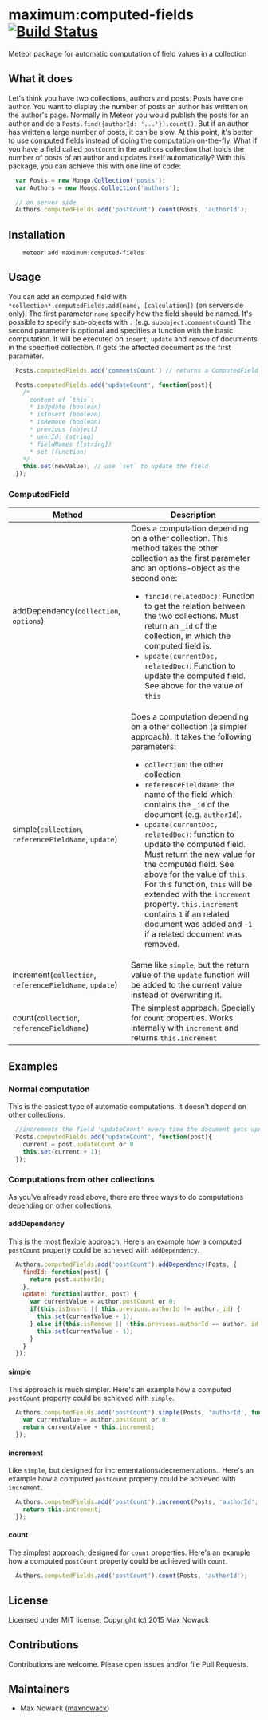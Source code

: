 # maximum:computed-fields [![Build Status](https://travis-ci.org/maximummeteor/computed-fields.svg)](https://travis-ci.org/maximummeteor/computed-fields)
Meteor package for automatic computation of field values in a collection

## What it does

Let's think you have two collections, authors and posts. Posts have one author.
You want to display the number of posts an author has written on the author's page. Normally in Meteor you would publish the posts for an author and do a `Posts.find({authorId: '...'}).count()`. But if an author has written a large number of posts, it can be slow.
At this point, it's better to use computed fields instead of doing the computation on-the-fly.
What if you have a field called `postCount` in the authors collection that holds the number of posts of an author and updates itself automatically?
With this package, you can achieve this with one line of code:

````javascript
  var Posts = new Mongo.Collection('posts');
  var Authors = new Mongo.Collection('authors');

  // on server side
  Authors.computedFields.add('postCount').count(Posts, 'authorId');
````

## Installation
```
    meteor add maximum:computed-fields
```

## Usage

You can add an computed field with `*collection*.computedFields.add(name, [calculation])` (on serverside only).
The first parameter `name` specify how the field should be named. It's possible to specify sub-objects with `.` (e.g. `subobject.commentsCount`)
The second parameter is optional and specifies a function with the basic computation. It will be executed on `insert`, `update` and `remove` of documents in the specified collection. It gets the affected document as the first parameter.
````javascript
  Posts.computedFields.add('commentsCount') // returns a ComputedField instance

  Posts.computedFields.add('updateCount', function(post){
    /*  
      content of `this`:
      * isUpdate (boolean)
      * isInsert (boolean)
      * isRemove (boolean)
      * previous (object)
      * userId: (string)
      * fieldNames ([string])
      * set (function)
    */
    this.set(newValue); // use `set` to update the field
  });
````

### ComputedField
|Method|Description|
|------|-----------|
|addDependency(`collection`, `options`)|Does a computation depending on a other collection. This method takes the other collection as the first parameter and an options-object as the second one:<ul><li>`findId(relatedDoc)`: Function to get the relation between the two collections. Must return an `_id` of the collection, in which the computed field is.</li><li>`update(currentDoc, relatedDoc)`: Function to update the computed field. See above for the value of `this`</li></ul> |
|simple(`collection`, `referenceFieldName`, `update`)|Does a computation depending on a other collection (a simpler approach). It takes the following parameters:<ul><li>`collection`: the other collection</li><li>`referenceFieldName`: the name of the field which contains the `_id` of the document (e.g. `authorId`).</li><li>`update(currentDoc, relatedDoc)`: function to update the computed field. Must return the new value for the computed field. See above for the value of `this`. For this function, `this` will be extended with the `increment` property. `this.increment` contains `1` if an related document was added and `-1` if a related document was removed.</li></ul>|
|increment(`collection`, `referenceFieldName`, `update`)|Same like `simple`, but the return value of the `update` function will be added to the current value instead of overwriting it. |
|count(`collection`, `referenceFieldName`)|The simplest approach. Specially for `count` properties. Works internally with `increment` and returns `this.increment`|


## Examples

### Normal computation

This is the easiest type of automatic computations. It doesn't depend on other collections.
````javascript
  //increments the field 'updateCount' every time the document gets updated (or inserted)
  Posts.computedFields.add('updateCount', function(post){
    current = post.updateCount or 0
    this.set(current + 1);
  });
````


### Computations from other collections

As you've already read above, there are three ways to do computations depending on other collections.

#### addDependency
This is the most flexible approach. Here's an example how a computed `postCount` property could be achieved with `addDependency`.
````javascript
  Authors.computedFields.add('postCount').addDependency(Posts, {
    findId: function(post) {
      return post.authorId;
    },
    update: function(author, post) {
      var currentValue = author.postCount or 0;
      if(this.isInsert || this.previous.authorId != author._id) {
        this.set(currentValue + 1);
      } else if(this.isRemove || (this.previous.authorId == author._id && post.authorId != author._id)) {
        this.set(currentValue - 1);
      }
    }
  });
````

#### simple
This approach is much simpler. Here's an example how a computed `postCount` property could be achieved with `simple`.
````javascript
  Authors.computedFields.add('postCount').simple(Posts, 'authorId', function(author, post) {
    var currentValue = author.postCount or 0;
    return currentValue + this.increment;
  });
````

#### increment
Like `simple`, but designed for incrementations/decrementations.. Here's an example how a computed `postCount` property could be achieved with `increment`.
````javascript
  Authors.computedFields.add('postCount').increment(Posts, 'authorId', function(author, post) {
    return this.increment;
  });
````

#### count
The simplest approach, designed for `count` properties. Here's an example how a computed `postCount` property could be achieved with `count`.
````javascript
  Authors.computedFields.add('postCount').count(Posts, 'authorId');
````


## License
Licensed under MIT license. Copyright (c) 2015 Max Nowack

## Contributions

Contributions are welcome. Please open issues and/or file Pull Requests.

## Maintainers

- Max Nowack ([maxnowack](https://github.com/maxnowack))

